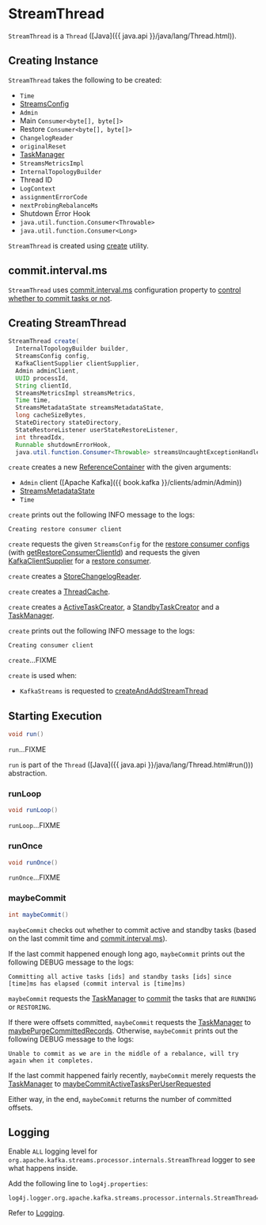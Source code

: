 # StreamThread

`StreamThread` is a `Thread` ([Java]({{ java.api }}/java/lang/Thread.html)).

## Creating Instance

`StreamThread` takes the following to be created:

* <span id="time"> `Time`
* <span id="config"> [StreamsConfig](StreamsConfig.md)
* <span id="adminClient"> `Admin`
* <span id="mainConsumer"> Main `Consumer<byte[], byte[]>`
* <span id="restoreConsumer"> Restore `Consumer<byte[], byte[]>`
* <span id="changelogReader"> `ChangelogReader`
* <span id="originalReset"> `originalReset`
* <span id="taskManager"> [TaskManager](TaskManager.md)
* <span id="streamsMetrics"> `StreamsMetricsImpl`
* <span id="builder"> `InternalTopologyBuilder`
* <span id="threadId"> Thread ID
* <span id="logContext"> `LogContext`
* <span id="assignmentErrorCode"> `assignmentErrorCode`
* <span id="nextProbingRebalanceMs"> `nextProbingRebalanceMs`
* <span id="shutdownErrorHook"> Shutdown Error Hook
* <span id="streamsUncaughtExceptionHandler"> `java.util.function.Consumer<Throwable>`
* <span id="cacheResizer"> `java.util.function.Consumer<Long>`

`StreamThread` is created using [create](#create) utility.

## <span id="commitTimeMs"><span id="commit.interval.ms"> commit.interval.ms

`StreamThread` uses [commit.interval.ms](StreamsConfig.md#COMMIT_INTERVAL_MS_CONFIG) configuration property to [control whether to commit tasks or not](#maybeCommit).

## <span id="create"> Creating StreamThread

```java
StreamThread create(
  InternalTopologyBuilder builder,
  StreamsConfig config,
  KafkaClientSupplier clientSupplier,
  Admin adminClient,
  UUID processId,
  String clientId,
  StreamsMetricsImpl streamsMetrics,
  Time time,
  StreamsMetadataState streamsMetadataState,
  long cacheSizeBytes,
  StateDirectory stateDirectory,
  StateRestoreListener userStateRestoreListener,
  int threadIdx,
  Runnable shutdownErrorHook,
  java.util.function.Consumer<Throwable> streamsUncaughtExceptionHandler)
```

`create` creates a new [ReferenceContainer](ReferenceContainer.md) with the given arguments:

* `Admin` client ([Apache Kafka]({{ book.kafka }}/clients/admin/Admin))
* [StreamsMetadataState](processor/StreamsMetadataState.md)
* `Time`

`create` prints out the following INFO message to the logs:

```text
Creating restore consumer client
```

`create` requests the given `StreamsConfig` for the [restore consumer configs](StreamsConfig.md#getRestoreConsumerConfigs) (with [getRestoreConsumerClientId](#getRestoreConsumerClientId)) and requests the given [KafkaClientSupplier](KafkaClientSupplier.md) for a [restore consumer](KafkaClientSupplier.md#getRestoreConsumer).

`create` creates a [StoreChangelogReader](processor/StoreChangelogReader.md).

`create` creates a [ThreadCache](state/ThreadCache.md).

`create` creates a [ActiveTaskCreator](ActiveTaskCreator.md), a [StandbyTaskCreator](StandbyTaskCreator.md) and a [TaskManager](TaskManager.md).

`create` prints out the following INFO message to the logs:

```text
Creating consumer client
```

`create`...FIXME

`create` is used when:

* `KafkaStreams` is requested to [createAndAddStreamThread](KafkaStreams.md#createAndAddStreamThread)

## <span id="run"> Starting Execution

```java
void run()
```

`run`...FIXME

`run` is part of the `Thread` ([Java]({{ java.api }}/java/lang/Thread.html#run())) abstraction.

### <span id="runLoop"> runLoop

```java
void runLoop()
```

`runLoop`...FIXME

### <span id="runOnce"> runOnce

```java
void runOnce()
```

`runOnce`...FIXME

### <span id="maybeCommit"> maybeCommit

```java
int maybeCommit()
```

`maybeCommit` checks out whether to commit active and standby tasks (based on the last commit time and [commit.interval.ms](#commitTimeMs)).

If the last commit happened enough long ago, `maybeCommit` prints out the following DEBUG message to the logs:

```text
Committing all active tasks [ids] and standby tasks [ids] since [time]ms has elapsed (commit interval is [time]ms)
```

`maybeCommit` requests the [TaskManager](#taskManager) to [commit](TaskManager.md#commit) the tasks that are `RUNNING` or `RESTORING`.

If there were offsets committed, `maybeCommit` requests the [TaskManager](#taskManager) to [maybePurgeCommittedRecords](TaskManager.md#maybePurgeCommittedRecords). Otherwise, `maybeCommit` prints out the following DEBUG message to the logs:

```text
Unable to commit as we are in the middle of a rebalance, will try again when it completes.
```

If the last commit happened fairly recently, `maybeCommit` merely requests the [TaskManager](#taskManager) to [maybeCommitActiveTasksPerUserRequested](TaskManager.md#maybeCommitActiveTasksPerUserRequested)

Either way, in the end, `maybeCommit` returns the number of committed offsets.

## Logging

Enable `ALL` logging level for `org.apache.kafka.streams.processor.internals.StreamThread` logger to see what happens inside.

Add the following line to `log4j.properties`:

```text
log4j.logger.org.apache.kafka.streams.processor.internals.StreamThread=ALL
```

Refer to [Logging](logging.md).
